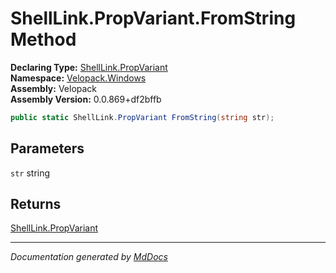 ﻿<!--  
  <auto-generated>   
    The contents of this file were generated by a tool.  
    Changes to this file may be list if the file is regenerated  
  </auto-generated>   
-->

# ShellLink.PropVariant.FromString Method

**Declaring Type:** [ShellLink.PropVariant](../index.md)  
**Namespace:** [Velopack.Windows](../../../index.md)  
**Assembly:** Velopack  
**Assembly Version:** 0.0.869+df2bffb

```csharp
public static ShellLink.PropVariant FromString(string str);
```

## Parameters

`str`  string

## Returns

[ShellLink.PropVariant](../index.md)

___

*Documentation generated by [MdDocs](https://github.com/ap0llo/mddocs)*
